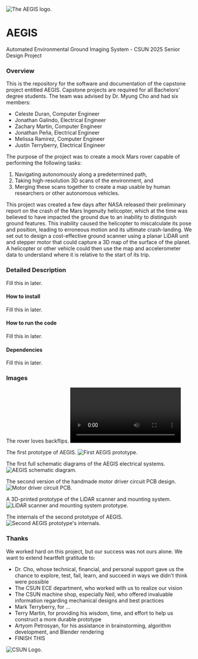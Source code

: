 ![The AEGIS logo.](stream/static/images/AEGIS_Logo.png)

# AEGIS

Automated Environmental Ground Imaging System - CSUN 2025 Senior Design Project

### Overview

This is the repository for the software and documentation of the capstone project
entitled AEGIS. Capstone projects are required for all Bachelors' degree students. The team was advised by Dr. Myung Cho and had six members:

* Celeste Duran, Computer Engineer
* Jonathan Galindo, Electrical Engineer
* Zachary Martin, Computer Engineer
* Jonathan Peña, Electrical Engineer
* Melissa Ramirez, Computer Engineer
* Justin Terryberry, Electrical Engineer

The purpose of the project was to create a mock Mars rover capable of performing the following tasks:

1. Navigating autonomously along a predetermined path,
2. Taking high-resolution 3D scans of the environment, and
3. Merging these scans together to create a map usable by human researchers or other autonomous vehicles.

This project was created a few days after NASA released their preliminary report on the crash of the Mars Ingenuity helicopter, which at the time was believed to have impacted the ground due to an inability to distinguish ground features. This inability caused the helicopter to miscalculate its pose and position, leading to erroneous motion and its ultimate crash-landing. We set out to design a cost-effective ground scanner using a planar LiDAR unit and stepper motor that could capture a 3D map of the surface of the planet. A helicopter or other vehicle could then use the map and accelerometer data to understand where it is relative to the start of its trip.


### Detailed Description

Fill this in later.

#### How to install

Fill this in later.

#### How to run the code

Fill this in later.

#### Dependencies

Fill this in later.


### Images

The rover loves backflips.
![A video of the rover flipping during testing.](stream/static/images/Test_Drive_May_downsized.mp4)

The first prototype of AEGIS.
![First AEGIS prototype.](stream/static/images/Rover_Completed_March.jpg)

The first full schematic diagrams of the AEGIS electrical systems.
![AEGIS schematic diagram.](stream/static/images/Schematic_DiagramV1_July.png)

The second version of the handmade motor driver circuit PCB design.
![Motor driver circuit PCB.](stream/static/images/Motor_Driver_PCB_Ver_2.0_April.png)

A 3D-printed prototype of the LiDAR scanner and mounting system.
![LiDAR scanner and mounting system prototype.](stream/static/images/LiDAR_MountV1_June.jpg)

The internals of the second prototype of AEGIS.
![Second AEGIS prototype's internals.](stream/static/images/Electronics_Prototype_August.jpg)


### Thanks

We worked hard on this project, but our success was not ours alone. We want to extend heartfelt gratitude to:
* Dr. Cho, whose technical, financial, and personal support gave us the chance to explore, test, fail, learn, and succeed in ways we didn't think were possible
* The CSUN ECE department, who worked with us to realize our vision
* The CSUN machine shop, especially Neil, who offered invaluable information regarding mechanical designs and best practices
* Mark Terryberry, for ...
* Terry Martin, for providing his wisdom, time, and effort to help us construct a more durable prototype
* Artyom Petrosyan, for his assistance in brainstorming, algorithm development, and Blender rendering
* FINISH THIS

![CSUN Logo.](stream/static/images/CSUN_logo.png)